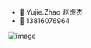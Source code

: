 - 👋 Yujie.Zhao 赵煜杰
- 💬 13816076964

![image](https://github-readme-stats.vercel.app/api?username=zx5435&show_icons=true)
